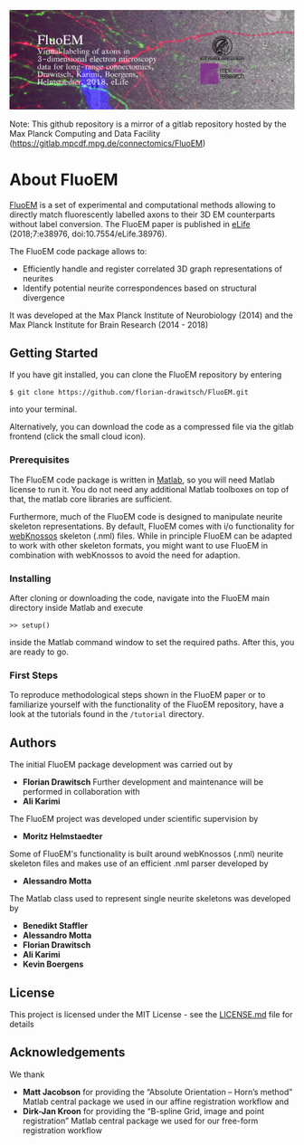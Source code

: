 ![](img/splash.jpg)

Note: This github repository is a mirror of a gitlab repository hosted by the Max Planck Computing and Data Facility (https://gitlab.mpcdf.mpg.de/connectomics/FluoEM)


# About FluoEM

[FluoEM](http://fluoem.brain.mpg.de) is a set of experimental and computational methods allowing to directly match fluorescently labelled axons to their 3D EM counterparts without label conversion. The FluoEM paper is published in [eLife](https://elifesciences.org/articles/38976) (2018;7:e38976, doi:10.7554/eLife.38976). 

The FluoEM code package allows to:

* Efficiently handle and register correlated 3D graph representations of neurites
* Identify potential neurite correspondences based on structural divergence 

It was developed at the Max Planck Institute of Neurobiology (2014) and the Max Planck Institute for Brain Research (2014 - 2018)

## Getting Started

If you have git installed, you can clone the FluoEM repository by entering
```
$ git clone https://github.com/florian-drawitsch/FluoEM.git
```
into your terminal.

Alternatively, you can download the code as a compressed file via the gitlab frontend (click the small cloud icon).

### Prerequisites

The FluoEM code package is written in [Matlab](https://mathworks.com/), so you will need Matlab license to run it. You do not need any additional Matlab toolboxes on top of that, the matlab core libraries are sufficient.

Furthermore, much of the FluoEM code is designed to manipulate neurite skeleton representations. By default, FluoEM comes with i/o functionality for [webKnossos](https://webknossos.org/) skeleton (.nml) files. While in principle FluoEM can be adapted to work with other skeleton formats, you might want to use FluoEM in combination with webKnossos to avoid the need for adaption.

### Installing

After cloning or downloading the code, navigate into the FluoEM main directory inside Matlab and execute 
```
>> setup()
```
inside the Matlab command window to set the required paths. After this, you are ready to go. 

### First Steps

To reproduce methodological steps shown in the FluoEM paper or to familiarize yourself with the functionality of the FluoEM repository, have a look at the tutorials found in the `/tutorial` directory.

## Authors

The initial FluoEM package development was carried out by
* **Florian Drawitsch** 
Further development and maintenance will be performed in collaboration with
* **Ali Karimi**

The FluoEM project was developed under scientific supervision by
* **Moritz Helmstaedter**

Some of FluoEM's functionality is built around webKnossos (.nml) neurite skeleton files and makes use of an efficient .nml parser developed by 
* **Alessandro Motta**

The Matlab class used to represent single neurite skeletons was developed by
* **Benedikt Staffler**
* **Alessandro Motta**
* **Florian Drawitsch**
* **Ali Karimi**
* **Kevin Boergens**

## License

This project is licensed under the MIT License - see the [LICENSE.md](LICENSE.md) file for details

## Acknowledgements
We thank
* **Matt Jacobson** for providing the “Absolute Orientation – Horn’s method” Matlab central package we used in our affine registration workflow
and
* **Dirk-Jan Kroon** for providing the “B-spline Grid, image and point registration” Matlab central package we used for our free-form registration workflow

